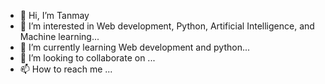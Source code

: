 - 👋 Hi, I’m Tanmay
- 👀 I’m interested in Web development, Python, Artificial Intelligence, and Machine learning...
- 🌱 I’m currently learning Web development and python...
- 💞️ I’m looking to collaborate on ...
- 📫 How to reach me ...

<!---
GODZ-k/GODZ-k is a ✨ special ✨ repository because its `README.md` (this file) appears on your GitHub profile.
You can click the Preview link to take a look at your changes.
--->
